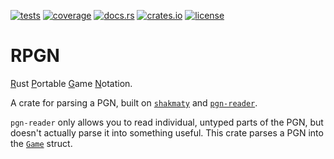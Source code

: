 [![tests](https://img.shields.io/github/actions/workflow/status/tigerros/rpgn/tests.yml?label=tests)](https://github.com/tigerros/rpgn/actions/workflows/tests.yml)
[![coverage](https://img.shields.io/codecov/c/gh/tigerros/rpgn)](https://app.codecov.io/gh/tigerros/rpgn/)
[![docs.rs](https://img.shields.io/docsrs/rpgn?logo=docs.rs&label=docs.rs)](https://docs.rs/rpgn/)
[![crates.io](https://img.shields.io/crates/v/rpgn?logo=rust)](https://crates.io/crates/rpgn)
[![license](https://img.shields.io/crates/l/rpgn)](https://github.com/tigerros/rpgn/blob/master/LICENSE)

# RPGN

<ins>R</ins>ust <ins>P</ins>ortable <ins>G</ins>ame <ins>N</ins>otation.

A crate for parsing a PGN, built on [`shakmaty`](https://crates.io/crates/shakmaty) and [`pgn-reader`](https://crates.io/crates/pgn-reader).

`pgn-reader` only allows you to read individual, untyped parts of the PGN, but doesn't actually parse it into something useful.
This crate parses a PGN into the [`Game`](https://docs.rs/rpgn/latest/rpgn/game/struct.Game.html) struct.